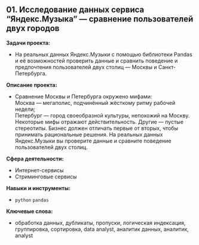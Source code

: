 ## **01. Исследование данных сервиса “Яндекс.Музыка” — сравнение пользователей двух городов**  

**Задачи проекта:**  
* На реальных данных Яндекс.Музыки c помощью библиотеки Pandas и её возможностей проверить данные и сравнить поведение и предпочтения пользователей двух столиц — Москвы и Санкт-Петербурга.  

**Описание проекта:**  
* Сравнение Москвы и Петербурга окружено мифами:  
Москва — мегаполис, подчинённый жёсткому ритму рабочей недели;  
Петербург — город своеобразной культуры, непохожий на Москву.
Некоторые мифы отражают действительность. Другие — пустые стереотипы. Бизнес должен отличать первые от вторых, чтобы принимать рациональные решения. На реальных данных Яндекс.Музыки вы проверите данные и сравните поведение пользователей двух столиц.

**Сфера деятельности:**  
* Интернет-сервисы
* Стриминговые сервисы  

**Навыки и инструменты:**  
* `python` `pandas`  

**Ключевые слова:**  
* обработка данных, дубликаты, пропуски, логическая индексация, группировка, сортировка, data analyst, аналитик данных, аналитик, analyst
